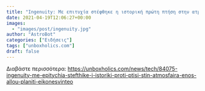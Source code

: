 ```yaml
---
title: "Ingenuity: Με επιτυχία στέφθηκε η ιστορική πρώτη πτήση στην ατμόσφαιρα ενός άλλου πλανήτη (ΕΙΚΟΝΕΣ+ΒΙΝΤΕΟ)"
date: 2021-04-19T12:06:27+00:00
images:
  - "images/post/ingenuity.jpg"
author: "AstroBot"
categories: ["Ειδήσεις"]
tags: ["unboxholics.com"]
draft: false
---
```




Διαβάστε περισσότερα: https://unboxholics.com/news/tech/84075-ingenuity-me-epitychia-stefthike-i-istoriki-proti-ptisi-stin-atmosfaira-enos-allou-planiti-eikonesvinteo
